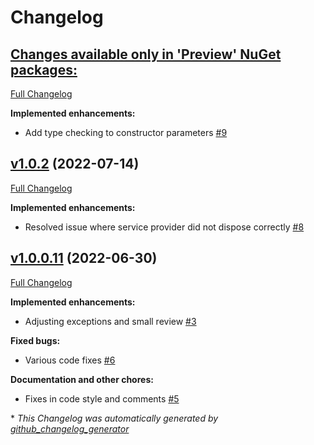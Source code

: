 # Changelog

## [**Changes available only in 'Preview' NuGet packages:**](https://github.com/nanoframework/nanoFramework.DependencyInjection/tree/HEAD)

[Full Changelog](https://github.com/nanoframework/nanoFramework.DependencyInjection/compare/v1.0.2...HEAD)

**Implemented enhancements:**

- Add type checking to constructor parameters [\#9](https://github.com/nanoframework/nanoFramework.DependencyInjection/pull/9)

## [v1.0.2](https://github.com/nanoframework/nanoFramework.DependencyInjection/tree/v1.0.2) (2022-07-14)

[Full Changelog](https://github.com/nanoframework/nanoFramework.DependencyInjection/compare/v1.0.0.11...v1.0.2)

**Implemented enhancements:**

- Resolved issue where service provider did not dispose correctly [\#8](https://github.com/nanoframework/nanoFramework.DependencyInjection/pull/8)

## [v1.0.0.11](https://github.com/nanoframework/nanoFramework.DependencyInjection/tree/v1.0.0.11) (2022-06-30)

[Full Changelog](https://github.com/nanoframework/nanoFramework.DependencyInjection/compare/cd621ea3e1b6198ac9c4fdb42ef082d60ae3d4e1...v1.0.0.11)

**Implemented enhancements:**

- Adjusting exceptions and small review [\#3](https://github.com/nanoframework/nanoFramework.DependencyInjection/pull/3)

**Fixed bugs:**

- Various code fixes [\#6](https://github.com/nanoframework/nanoFramework.DependencyInjection/pull/6)

**Documentation and other chores:**

- Fixes in code style and comments [\#5](https://github.com/nanoframework/nanoFramework.DependencyInjection/pull/5)



\* *This Changelog was automatically generated by [github_changelog_generator](https://github.com/github-changelog-generator/github-changelog-generator)*
